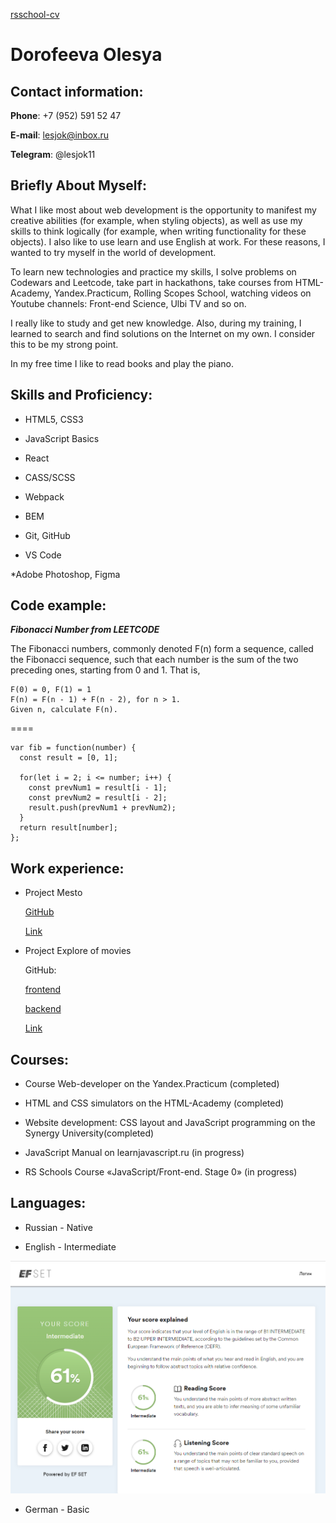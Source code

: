 [rsschool-cv](https://lesjok.github.io/rsschool-cv/cv)

# Dorofeeva Olesya

## Contact information:
**Phone**: +7 (952) 591 52 47

**E-mail**: lesjok@inbox.ru

**Telegram**: @lesjok11

## Briefly About Myself:

What I like most about web development is the opportunity to manifest my creative abilities (for example, when styling objects), as well as use my skills to think logically (for example, when writing functionality for these objects). I also like to use learn and use English at work. For these reasons, I wanted to try myself in the world of development.

To learn new technologies and practice my skills, I solve problems on Codewars and Leetcode, take part in hackathons, take courses from HTML-Academy, Yandex.Practicum, Rolling Scopes School, watching videos on Youtube channels: Front-end Science, Ulbi TV and so on.

I really like to study and get new knowledge. Also, during my training, I learned to search and find solutions on the Internet on my own. I consider this to be my strong point.

In my free time I like to read books and play the piano.

## Skills and Proficiency:

* HTML5, CSS3

* JavaScript Basics

* React

* CASS/SCSS

* Webpack

* BEM

* Git, GitHub

* VS Code

*Adobe Photoshop, Figma

## Code example:
***Fibonacci Number from LEETCODE***

The Fibonacci numbers, commonly denoted F(n) form a sequence, called the Fibonacci sequence, such that each number is the sum of the two preceding ones, starting from 0 and 1. That is,

```
F(0) = 0, F(1) = 1
F(n) = F(n - 1) + F(n - 2), for n > 1.
Given n, calculate F(n).
```

====

```
var fib = function(number) {
  const result = [0, 1];

  for(let i = 2; i <= number; i++) { 
    const prevNum1 = result[i - 1];
    const prevNum2 = result[i - 2];
    result.push(prevNum1 + prevNum2);
  }
  return result[number];
};
```

## Work experience:
* Project Mesto

  [GitHub](https://github.com/lesjok/react-mesto-api-full/)
  
  [Link](http://1137637-cj55507.tw1.ru/)
  

* Project Explore of movies

    GitHub: 
  
    [frontend](https://github.com/lesjok/movies-explorer-frontend/)

    [backend](https://github.com/lesjok/movies-explorer-api/)
    
    [Link](https://movies.04.pe/)
  
## Courses:
* Course Web-developer on the Yandex.Practicum (completed)

* HTML and CSS simulators on the HTML-Academy (completed)

* Website development: CSS layout and JavaScript programming on the Synergy University(completed)

* JavaScript Manual on learnjavascript.ru (in progress)

* RS Schools Course «JavaScript/Front-end. Stage 0» (in progress)

## Languages:
* Russian - Native

* English - Intermediate

![English - Intermediate](./image.png "according to the online test at EFSet")

* German - Basic
